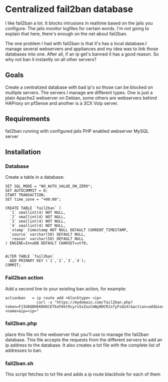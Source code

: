 # Centralized fail2ban database

I like fail2ban a lot. It blocks intrusions in realtime based on the jails you configure. The jails monitor logfiles for certain words. I'm not going to explain that here, there's enough on the net about fail2ban.

The one problem I had with fail2ban is that it's has a local database.I manage several webservers and appliances and my idea was to link those databases into one. After all, if an ip get's banned it has a good reason. So why not ban it instantly on all other servers? 

## Goals
Create a centralized database with bad ip's so those can be blocked on multiple servers. The servers I manage are different types. One is just a plain Apache2 webserver on Debian, some others are webservers behind HAProxy on pfSense and another is a 3CX Voip server. 
## Requirements
fail2ban running with configured jails
PHP enabled webserver
MySQL server
## Installation
### Database
Create a table in a database:
```mysql
SET SQL_MODE = "NO_AUTO_VALUE_ON_ZERO";
SET AUTOCOMMIT = 0;
START TRANSACTION;
SET time_zone = "+00:00";

CREATE TABLE `fail2ban` (
  `1` smallint(4) NOT NULL,
  `2` smallint(4) NOT NULL,
  `3` smallint(4) NOT NULL,
  `4` smallint(4) NOT NULL,
  `stamp` timestamp NOT NULL DEFAULT CURRENT_TIMESTAMP,
  `source` varchar(50) DEFAULT NULL,
  `reason` varchar(50) DEFAULT NULL
) ENGINE=InnoDB DEFAULT CHARSET=utf8;


ALTER TABLE `fail2ban`
  ADD PRIMARY KEY (`1`,`2`,`3`,`4`);
COMMIT;
```

### Fail2ban action
Add a second line to your existing ban action, for example:
```
actionban   = ip route add <blocktype> <ip> 
              curl -s "https://mydomain.com/fail2ban.php?token=FJ3U66DHEK6HUCETkoF6kt9cyrv5sZozCmNyN9CRJsfyFsQsXr&action=add&source=myfirstserver&reason=<name>&ip=<ip>"
  ```
### fail2ban.php
place this file on the webserver that you'll use to manage the fail2ban database. This file accepts the requests from the different servers to add an ip address to the database. It also creates a txt file with the complete list of addresses to ban.
### fail2ban.sh
This script fetches to txt file and adds a ip route blackhole for each of them
